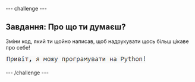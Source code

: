 \--- challenge \---

## Завдання: Про що ти думаєш?

Зміни код, який ти щойно написав, щоб надрукувати щось більш цікаве про себе!

![знімок екрана](images/me-mind.png)

\--- /challenge \---